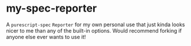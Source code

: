 # my-spec-reporter
A `purescript-spec` `Reporter` for my own personal use that just kinda looks nicer to me than any of the built-in options. Would recommend forking if anyone else ever wants to use it!
